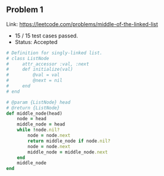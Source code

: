 ## Problem 1
Link: https://leetcode.com/problems/middle-of-the-linked-list

 * 15 / 15 test cases passed.
 * Status: Accepted

```ruby
# Definition for singly-linked list.
# class ListNode
#     attr_accessor :val, :next
#     def initialize(val)
#         @val = val
#         @next = nil
#     end
# end

# @param {ListNode} head
# @return {ListNode}
def middle_node(head)
    node = head
    middle_node = head
    while !node.nil?
        node = node.next
        return middle_node if node.nil?
        node = node.next
        middle_node = middle_node.next
    end
    middle_node
end
```
